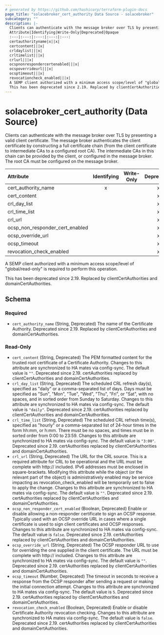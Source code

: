 ```yaml
---
# generated by https://github.com/hashicorp/terraform-plugin-docs
page_title: "solacebroker_cert_authority Data Source - solacebroker"
subcategory: ""
description: |-
  Clients can authenticate with the message broker over TLS by presenting a valid client certificate. The message broker authenticates the client certificate by constructing a full certificate chain (from the client certificate to intermediate CAs to a configured root CA). The intermediate CAs in this chain can be provided by the client, or configured in the message broker. The root CA must be configured on the message broker.
  Attribute|Identifying|Write-Only|Deprecated|Opaque
  :---|:---:|:---:|:---:|:---:
  certauthorityname|x||x|
  certcontent|||x|
  crldaylist|||x|
  crltimelist|||x|
  crlurl|||x|
  ocspnonrespondercertenabled|||x|
  ocspoverrideurl|||x|
  ocsptimeout|||x|
  revocationcheck_enabled|||x|
  A SEMP client authorized with a minimum access scope/level of "global/read-only" is required to perform this operation.
  This has been deprecated since 2.19. Replaced by clientCertAuthorities and domainCertAuthorities.
---
```


# solacebroker_cert_authority (Data Source)

Clients can authenticate with the message broker over TLS by presenting a valid client certificate. The message broker authenticates the client certificate by constructing a full certificate chain (from the client certificate to intermediate CAs to a configured root CA). The intermediate CAs in this chain can be provided by the client, or configured in the message broker. The root CA must be configured on the message broker.


Attribute|Identifying|Write-Only|Deprecated|Opaque
:---|:---:|:---:|:---:|:---:
cert_authority_name|x||x|
cert_content|||x|
crl_day_list|||x|
crl_time_list|||x|
crl_url|||x|
ocsp_non_responder_cert_enabled|||x|
ocsp_override_url|||x|
ocsp_timeout|||x|
revocation_check_enabled|||x|



A SEMP client authorized with a minimum access scope/level of "global/read-only" is required to perform this operation.

This has been deprecated since 2.19. Replaced by clientCertAuthorities and domainCertAuthorities.



<!-- schema generated by tfplugindocs -->
## Schema

### Required

- `cert_authority_name` (String, Deprecated) The name of the Certificate Authority. Deprecated since 2.19. Replaced by clientCertAuthorities and domainCertAuthorities.

### Read-Only

- `cert_content` (String, Deprecated) The PEM formatted content for the trusted root certificate of a Certificate Authority. Changes to this attribute are synchronized to HA mates via config-sync. The default value is `""`. Deprecated since 2.19. certAuthorities replaced by clientCertAuthorities and domainCertAuthorities.
- `crl_day_list` (String, Deprecated) The scheduled CRL refresh day(s), specified as "daily" or a comma-separated list of days. Days must be specified as "Sun", "Mon", "Tue", "Wed", "Thu", "Fri", or "Sat", with no spaces, and in sorted order from Sunday to Saturday. Changes to this attribute are synchronized to HA mates via config-sync. The default value is `"daily"`. Deprecated since 2.19. certAuthorities replaced by clientCertAuthorities and domainCertAuthorities.
- `crl_time_list` (String, Deprecated) The scheduled CRL refresh time(s), specified as "hourly" or a comma-separated list of 24-hour times in the form hh:mm, or h:mm. There must be no spaces, and times must be in sorted order from 0:00 to 23:59. Changes to this attribute are synchronized to HA mates via config-sync. The default value is `"3:00"`. Deprecated since 2.19. certAuthorities replaced by clientCertAuthorities and domainCertAuthorities.
- `crl_url` (String, Deprecated) The URL for the CRL source. This is a required attribute for CRL to be operational and the URL must be complete with http:// included. IPv6 addresses must be enclosed in square-brackets. Modifying this attribute while the object (or the relevant part of the object) is administratively enabled may be service impacting as revocation_check_enabled will be temporarily set to false to apply the change. Changes to this attribute are synchronized to HA mates via config-sync. The default value is `""`. Deprecated since 2.19. certAuthorities replaced by clientCertAuthorities and domainCertAuthorities.
- `ocsp_non_responder_cert_enabled` (Boolean, Deprecated) Enable or disable allowing a non-responder certificate to sign an OCSP response. Typically used with an OCSP override URL in cases where a single certificate is used to sign client certificates and OCSP responses. Changes to this attribute are synchronized to HA mates via config-sync. The default value is `false`. Deprecated since 2.19. certAuthorities replaced by clientCertAuthorities and domainCertAuthorities.
- `ocsp_override_url` (String, Deprecated) The OCSP responder URL to use for overriding the one supplied in the client certificate. The URL must be complete with http:// included. Changes to this attribute are synchronized to HA mates via config-sync. The default value is `""`. Deprecated since 2.19. certAuthorities replaced by clientCertAuthorities and domainCertAuthorities.
- `ocsp_timeout` (Number, Deprecated) The timeout in seconds to receive a response from the OCSP responder after sending a request or making the initial connection attempt. Changes to this attribute are synchronized to HA mates via config-sync. The default value is `5`. Deprecated since 2.19. certAuthorities replaced by clientCertAuthorities and domainCertAuthorities.
- `revocation_check_enabled` (Boolean, Deprecated) Enable or disable Certificate Authority revocation checking. Changes to this attribute are synchronized to HA mates via config-sync. The default value is `false`. Deprecated since 2.19. certAuthorities replaced by clientCertAuthorities and domainCertAuthorities.


